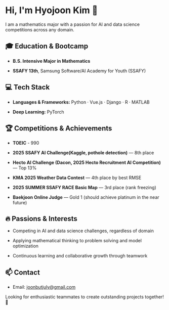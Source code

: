# Hi, I'm  Hyojoon Kim 👋

I am a mathematics major with a passion for AI and data science competitions across any domain.

## 🎓 Education & Bootcamp

- **B.S. Intensive Major in Mathematics**

- **SSAFY 13th**, Samsung Software/AI Academy for Youth (SSAFY)

## 💻 Tech Stack

- **Languages & Frameworks:** Python · Vue.js · Django · R · MATLAB

- **Deep Learning:** PyTorch

## 🏆 Competitions & Achievements
- **TOEIC** - 990

- **2025 SSAFY AI Challenge(Kaggle, pothole detection)** — 8th place

- **Hecto AI Challenge (Dacon, 2025 Hecto Recruitment AI Competition)** — Top 13%

- **KMA 2025 Weather Data Contest** — 4th place by best RMSE

- **2025 SUMMER SSAFY RACE Basic Map** — 3rd place (rank freezing)

- **Baekjoon Online Judge** — Gold 1 (should achieve platinum in the near future)

## 🔥 Passions & Interests

- Competing in AI and data science challenges, regardless of domain

- Applying mathematical thinking to problem solving and model optimization

- Continuous learning and collaborative growth through teamwork

## 📫 Contact

- Email: joonbutjuly@gmail.com

Looking for enthusiastic teammates to create outstanding projects together! 🚀

